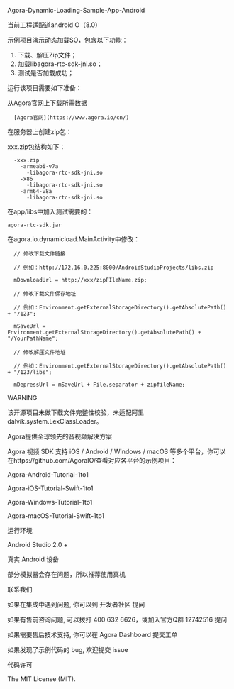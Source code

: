 Agora-Dynamic-Loading-Sample-App-Android

当前工程适配道android O（8.0）

示例项目演示动态加载SO，包含以下功能：

1. 下载、解压Zip文件；
2. 加载libagora-rtc-sdk-jni.so；
3. 测试是否加载成功；

运行该项目需要如下准备：

从Agora官网上下载所需数据

      [Agora官网](https://www.agora.io/cn/)

在服务器上创建zip包：

xxx.zip包结构如下：

      -xxx.zip
        -armeabi-v7a
          -libagora-rtc-sdk-jni.so
        -x86
          -libagora-rtc-sdk-jni.so
        -arm64-v8a
          -libagora-rtc-sdk-jni.so

在app/libs中加入测试需要的：   

    agora-rtc-sdk.jar

在agora.io.dynamicload.MainActivity中修改：

      // 修改下载文件链接
    
      // 例如：http://172.16.0.225:8000/AndroidStudioProjects/libs.zip
    
      mDownloadUrl = http://xxx/zipFIleName.zip;
    
      // 修改下载文件保存地址
    
      // 例如：Environment.getExternalStorageDirectory().getAbsolutePath() + "/123";
    
      mSaveUrl = Environment.getExternalStorageDirectory().getAbsolutePath() + "/YourPathName";
    
      // 修改解压文件地址 
    
      // 例如：Environment.getExternalStorageDirectory().getAbsolutePath() + "/123/libs";
    
      mDepressUrl = mSaveUrl + File.separator + zipfileName;
    

WARNING

该开源项目未做下载文件完整性校验，未适配阿里dalvik.system.LexClassLoader。

Agora提供全球领先的音视频解决方案

Agora 视频 SDK 支持 iOS / Android / Windows / macOS 等多个平台，你可以在https://github.com/AgoraIO/查看对应各平台的示例项目：

Agora-Android-Tutorial-1to1

Agora-iOS-Tutorial-Swift-1to1

Agora-Windows-Tutorial-1to1

Agora-macOS-Tutorial-Swift-1to1

运行环境

Android Studio 2.0 +

真实 Android 设备

部分模拟器会存在问题，所以推荐使用真机

联系我们

如果在集成中遇到问题, 你可以到 开发者社区 提问

如果有售前咨询问题, 可以拨打 400 632 6626，或加入官方Q群 12742516 提问

如果需要售后技术支持, 你可以在 Agora Dashboard 提交工单

如果发现了示例代码的 bug, 欢迎提交 issue

代码许可

The MIT License (MIT).
